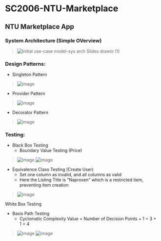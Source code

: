# SC2006-NTU-Marketplace
## NTU Marketplace App
### System Architecture (Simple OVerview)
> ![Initial use-case model-sys arch Slides drawio (1)](https://user-images.githubusercontent.com/64686163/230790692-9ad2954e-116d-4d96-97aa-6ddfa2962521.png)

### Design Patterns:
- Singleton Pattern
> ![image](https://user-images.githubusercontent.com/64686163/230881654-b43111fc-d381-4c26-bc4b-939051215897.png)

- Provider Pattern
> ![image](https://user-images.githubusercontent.com/64686163/230881722-25cc5f86-3608-4d84-8491-fdef61bf7f08.png)

- Decorator Pattern
> ![image](https://user-images.githubusercontent.com/64686163/230881764-ffb57d0d-3ccb-4ee2-83cc-5be907ca5ec7.png)


### Testing:
- Black Box Testing
  - Boundary Value Testing (Price)
> ![image](https://user-images.githubusercontent.com/64686163/230881951-26eeecc1-6454-40af-b005-b1a330d13bb2.png)
> ![image](https://user-images.githubusercontent.com/64686163/230882010-5ae9c59c-22ed-440d-ae06-b179e53d4bb4.png)

- Equivalence Class Testing (Create User)
  - Set one column as invalid, and all columns as valid
  - Here the Listing Title is "Naproxen" which is a restricted item, preventing item creation
> ![image](https://user-images.githubusercontent.com/64686163/230882153-4b76f37e-4684-4d02-9404-6de2c5ab357f.png)

White Box Testing
- Basis Path Testing
  - Cyclomatic Complexity Value = Number of Decision Points + 1 = 3 + 1 = 4
> ![image](https://user-images.githubusercontent.com/64686163/230882301-27112973-5c41-43e4-98b8-5de9b4cc0f92.png)
> ![image](https://user-images.githubusercontent.com/64686163/230882339-e8b3ca4d-330b-4caa-9960-fd9f7dde69c4.png)

